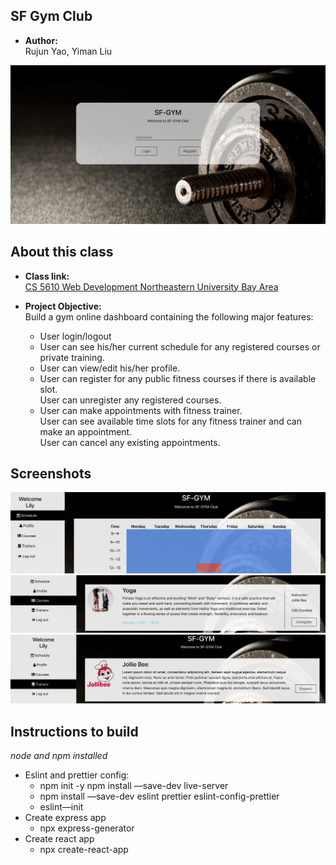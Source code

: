 ## SF Gym Club

* **Author:**  
Rujun Yao, Yiman Liu
<img src="https://raw.githubusercontent.com/yimanliu0/yimanliu0.github.io/master/images/Homepage.png" alt="homepage">

## About this class
* **Class link:**  
<a href="https://johnguerra.co/classes/webDevelopment_fall_2020/">CS 5610 Web Development Northeastern University Bay Area</a> 

* **Project Objective:**  
Build a gym online dashboard containing the following major features:
  - User login/logout
  - User can see his/her current schedule for any registered courses or private training. 
  - User can view/edit his/her profile.
  - User can register for any public fitness courses if there is available slot.  
    User can unregister any registered courses.
  - User can make appointments with fitness trainer.  
    User can see available time slots for any fitness trainer and can make an appointment.  
    User can cancel any existing appointments.

## Screenshots 
<img src="https://raw.githubusercontent.com/yimanliu0/yimanliu0.github.io/master/images/schedule.png" alt="schedule">
<img src="https://raw.githubusercontent.com/yimanliu0/yimanliu0.github.io/master/images/courses.png" alt="courses">
<img src="https://raw.githubusercontent.com/yimanliu0/yimanliu0.github.io/master/images/trainers.png" alt="trainers">

## Instructions to build  
_node and npm installed_
* Eslint and prettier config:
  - npm init -y npm install —save-dev live-server
  - npm install —save-dev eslint prettier eslint-config-prettier
  - eslint—init
* Create express app
  - npx express-generator
* Create react app
  - npx create-react-app 
